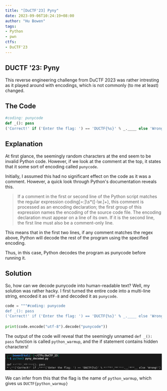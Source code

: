 ```yaml
---
title: "[DuCTF'23] Pyny"
date: 2023-09-06T10:24:19+08:00
author: "Hu Bowen"
tags:
- Python
- pwn
ctfs:
- DuCTF'23
---
```


## DUCTF '23: Pyny

This reverse engineering challenge from DuCTF 2023 was rather intresting as it played around with
encodings, which is not commonly (to me at least) changed.

## The Code

```py
#coding: punycode
def _(): pass
('Correct!' if ('Enter the flag: ') == 'DUCTF{%s}' % _.____ else 'Wrong!')-gdd7dd23l3by980a4baunja1d4ukc3a3e39172b4sagce87ciajq2bi5atq4b9b3a3cy0gqa9019gtar0ck
```

## Explanation

At first glance, the seemingly random characters at the end seem to be invalid Python code.
However, if we look at the comment at the top, it states that it some sort of encoding called `punycode`.

Initially, I assumed this had no significant effect on the code as it was a comment. However,
a quick look through Python's documentation reveals this.

> If a comment in the first or second line of the Python script matches the regular expression coding[=:]\s*([-\w.]+), this comment is processed as an encoding declaration; the first group of this expression names the encoding of the source code file. The encoding declaration must appear on a line of its own. If it is the second line, the first line must also be a comment-only line.

This means that in the first two lines, if any comment matches the regex above, Python will decode the rest of the
program using the specified encoding.

Thus, in this case, Python decodes the program as punycode before running it.

## Solution

So, how can we decode punycode into human-readable text? Well,
my solution was rather hacky. I first turned the entire code
into a multi-line string, encoded it as `UTF-8` and decoded it
as `punycode`.

```py
code = """#coding: punycode
def _(): pass
('Correct!' if ('Enter the flag: ') == 'DUCTF{%s}' % _.____ else 'Wrong!')-gdd7dd23l3by980a4baunja1d4ukc3a3e39172b4sagce87ciajq2bi5atq4b9b3a3cy0gqa9019gtar0ck"""

print(code.encode("utf-8").decode("punycode"))
```

The output of the code will reveal that the seemingly unnamed `def _(): pass` function is called `python_warmup`, and the if statement contains hidden characters!

![pyny](pyny_1.png)

We can infer from this that the flag is the name of `python_warmup`, which gives us `DUCTF{python_warmup}`
